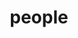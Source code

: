 ---
layout: profiles
permalink: /people/
title: people
description: Individuals who have had an impact on the Pattern Recognition Laboratory
nav: true
nav_order: 7

profiles:
  # if you want to include more than one profile, just replicate the following block
  # and create one content file for each profile inside _pages/
  - align: right
    image: Kabir.jpg
    content: about_kabir.md
    image_circular: false # crops the image to make it circular
    more_info: >
      <p> P.O. Box: 111-14115 </p>
      <p> +98-21 82880, Nasr Bridge</p>
      <p>Jalal Al-e-Ahmad Street, Tehran</p>
  - align: left
    image: Bagherzadeh.jpg
    content: Bagherzadeh.md
    image_circular: false # crops the image to make it circular
    more_info: >
      <p></p>
      <p></p>
      <p></p>
  - align: right
    image: Hamidzadeh.jpg
    content: Hamidzadeh.md
    image_circular: false # crops the image to make it circular
    more_info: >
      <p></p>
      <p></p>
      <p></p>
  - align: left
    image: Ashkezari.jpg
    content: Ashkezari.md
    image_circular: false # crops the image to make it circular
    more_info: >
      <p>ashkezari@um.ac.ir</p>
      <p></p>
      <p></p>
  - align: right
    image: Shams.jpg
    content: Shams.md
    image_circular: false # crops the image to make it circular
    more_info: >
      <p></p>
      <p></p>
      <p></p>
  - align: left
    image: Izanloo.jpg
    content: Izanloo.md
    image_circular: false # crops the image to make it circular
    more_info: >
      <p></p>
      <p></p>
      <p></p>
  - align: right
    image: Razavi_Mahnaz.jpg
    content: Razavi_Mahnaz.md
    image_circular: false # crops the image to make it circular
    more_info: >
      <p></p>
      <p></p>
      <p></p>  
  - align: left
    image: Bahreini.jpg
    content: Bahreini.md
    image_circular: false # crops the image to make it circular
    more_info: >
      <p></p>
      <p></p>
      <p></p>  
  - align: right
    image: Gharib.jpg
    content: Gharib.md
    image_circular: false # crops the image to make it circular
    more_info: >
      <p></p>
      <p></p>
      <p></p>  
  - align: left
    image: Keshvari.jpg
    content: Keshvari.md
    image_circular: false # crops the image to make it circular
    more_info: >
      <p></p>
      <p></p>
      <p></p> 
  - align: right
    image: Ghazi.jpg
    content: Ghazi.md
    image_circular: false # crops the image to make it circular
    more_info: >
      <p></p>
      <p></p>
      <p></p> 
  - align: left
    image: Nayyeri.jpg
    content: Nayyeri.md
    image_circular: false # crops the image to make it circular
    more_info: >
      <p></p>
      <p></p>
      <p></p>       
  - align: right
    image: Hamedani.jpg
    content: Hamedani.md
    image_circular: false # crops the image to make it circular
    more_info: >
      <p></p>
      <p></p>
      <p></p>       
  - align: left
    image: Naeimi.jpg
    content: Naeimi.md
    image_circular: false # crops the image to make it circular
    more_info: >
      <p></p>
      <p></p>
      <p></p>    
  - align: right
    image: Mahmoodi.jpg
    content: Mahmoodi.md
    image_circular: false # crops the image to make it circular
    more_info: >
      <p></p>
      <p></p>
      <p></p>  
  - align: left
    image: Forghani.jpg
    content: Forghani.md
    image_circular: false # crops the image to make it circular
    more_info: >
      <p></p>
      <p></p>
      <p></p>  
  - align: right
    image: Aghajanzadeh.jpg
    content: Aghajanzadeh.md
    image_circular: false # crops the image to make it circular
    more_info: >
      <p></p>
      <p></p>
      <p></p>
  - align: left
    image: Zabihzadeh.jpg
    content: Zabihzadeh.md
    image_circular: false # crops the image to make it circular
    more_info: >
      <p></p>
      <p></p>
      <p></p>
  - align: left
    image: HomaForoughi.jpg
    content: HomaForoughi.md
    image_circular: false # crops the image to make it circular
    more_info: >
      <p></p>
      <p></p>
      <p></p> 
  - align: right
    image: Farahi.jpg
    content: Farahi.md
    image_circular: false # crops the image to make it circular
    more_info: >
      <p></p>
      <p></p>
      <p></p>       
---